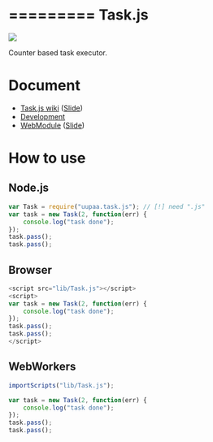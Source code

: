=========
Task.js
=========

![](https://travis-ci.org/uupaa/Task.js.png)

Counter based task executor.

# Document

- [Task.js wiki](https://github.com/uupaa/Task.js/wiki/Task) ([Slide](http://uupaa.github.io/Slide/slide/Task.js/index.html))
- [Development](https://github.com/uupaa/WebModule/wiki/Development)
- [WebModule](https://github.com/uupaa/WebModule) ([Slide](http://uupaa.github.io/Slide/slide/WebModule/index.html))

# How to use

## Node.js
```js
var Task = require("uupaa.task.js"); // [!] need ".js"
var task = new Task(2, function(err) {
    console.log("task done");
});
task.pass();
task.pass();
```

## Browser

```js
<script src="lib/Task.js"></script>
<script>
var task = new Task(2, function(err) {
    console.log("task done");
});
task.pass();
task.pass();
</script>
```

## WebWorkers

```js
importScripts("lib/Task.js");

var task = new Task(2, function(err) {
    console.log("task done");
});
task.pass();
task.pass();
```

